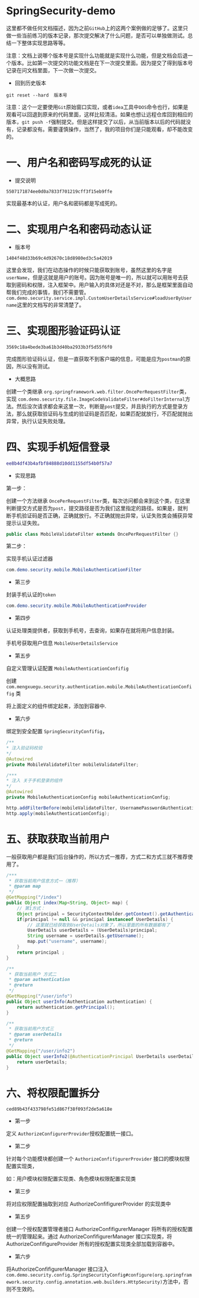 # SpringSecurity-demo

这里都不做任何文档描述，因为之前`GitHub`上的这两个案例做的足够了。这里只做一些当前练习的版本记录，那次提交解决了什么问题，是否可以单独做测试。总结一下整体实现思路等等。



注意：文档上说哪个版本号是实现什么功能就是实现什么功能，但是文档会后退一个版本。比如第一次提交的功能文档是在下一次提交里面。因为提交了得到版本号记录在问文档里面，下一次做一次提交。



- 回到历史版本

```
git reset --hard  版本号
```

注意：这个一定要使用`Git`原始窗口实现，或者`idea`工具中`DOS`命令也行，如果是观看可以回退到原来的代码里面，这样比较清洁。如果也想让远程仓库回到相应的版本，`git push -f`强制提交。但是这样提交了以后，从当前版本以后的代码就没有，记录都没有。需要谨慎操作，当然了，我的项目你们是只能观看，却不能改变的。

# 一、用户名和密码写成死的认证

- 提交说明

```
5507171874ee0d0a7833f701219cff3f15eb9ffe
```

实现最基本的认证，用户名和密码都是写成死的。

# 二、实现用户名和密码动态认证

- 版本号

```
1404f48d33b69c4d92670c18d8980ed3c5a42019
```

这里会发现，我们在动态操作的时候只能获取到账号，虽然这里的名字是 `userName`，但是这就是用户的账号。因为账号是唯一的，所以就可以用账号去获取到密码和权限，注入框架中。用户输入的具体对还是不对，那么是框架里面自动帮我们完成的事情，我们不需要管。`com.demo.security.service.impl.CustomUserDetailsService#loadUserByUsername`这里的文档写的非常清楚了。



# 三、实现图形验证码认证

```
3569c18a4bede3ba61b3d40ba2933b3f5d55f6f0
```

完成图形验证码认证，但是一直获取不到客户端的信息，可能是应为`postman`的原因，所以没有测试。

- 大概思路

创建一个类继承 `org.springframework.web.filter.OncePerRequestFilter`类，实现 `com.demo.security.file.ImageCodeValidateFilter#doFilterInternal`方法。然后没次请求都会来这里一次，判断是`post`提交，并且执行的方式是登录方法，那么就获取验证码与生成的验证码是否匹配，如果匹配就放行，不匹配就抛出异常，执行认证失败处理。



# 四、实现手机短信登录

```lua
ee8b4df43b4afbf84888d10dd1155df54b0f57a7
```

- 实现思路

第一步：

创建一个方法继承 `OncePerRequestFilter`类，每次访问都会来到这个类，在这里判断提交方式是否为`post`，提交路径是否为我们这里指定的路径。如果是，就判断手机验证码是否正确，正确就放行。不正确就抛出异常，认证失败类会捕获异常提示认证失败。

```java
public class MobileValidateFilter extends OncePerRequestFilter {}
```

第二步：

实现手机认证过滤器

```java
com.demo.security.mobile.MobileAuthenticationFilter
```

- 第三步

封装手机认证的`token`

```java
com.demo.security.mobile.MobileAuthenticationProvider
```

- 第四步

认证处理类提供者，获取到手机号，去查询，如果存在就将用户信息封装。

手机号获取用户信息 `MobileUserDetailsService`

- 第五步

自定义管理认证配置 `MobileAuthenticationConfifig`

创建 `com.mengxuegu.security.authentication.mobile.MobileAuthenticationConfifig` 类

将上面定义的组件绑定起来，添加到容器中.

- 第六步

绑定到安全配置 `SpringSecurityConfifig`，

```java
/**
* 注入验证码校验
*/
@Autowired
private MobileValidateFilter mobileValidateFilter;

/***
* 注入 关于手机登录的组件
*/
@Autowired
private MobileAuthenticationConfig mobileAuthenticationConfig;
```

```java
http.addFilterBefore(mobileValidateFilter, UsernamePasswordAuthenticationFilter.class)
http.apply(mobileAuthenticationConfig);
```



# 五、获取获取当前用户

一般获取用户都是我们后台操作的，所以方式一推荐，方式二和方式三就不推荐使用了。

```java
/***
 * 获取当前用户信息方式一（推荐）
 * @param map
 */
@GetMapping("/index")
public Object index(Map<String, Object> map) {
    // 第1方式：
    Object principal = SecurityContextHolder.getContext().getAuthentication().getPrincipal();
    if(principal != null && principal instanceof UserDetails) {
        // 这里就已经获取到UserDetails对象了，所以里面的所有数据都有了
        UserDetails userDetails = (UserDetails)principal;
        String username = userDetails.getUsername();
        map.put("username", username);
    }
    return principal ;
}

/**
 * 获取当前用户 方式二
 * @param authentication
 * @return
 */
@GetMapping("/user/info")
public Object userInfo(Authentication authentication) {
    return authentication.getPrincipal();
}

/**
 * 获取当前用户方式三
 * @param userDetails
 * @return
 */
@GetMapping("/user/info2")
public Object userInfo2(@AuthenticationPrincipal UserDetails userDetails) {
    return userDetails;
}
```



# 六、将权限配置拆分

```
ced89b43f433798fe51d867f38f093f2de5a618e
```

- 第一步

定义 `AuthorizeConfigurerProvider`授权配置统一接口。

- 第二步

针对每个功能模块都创建一个 `AuthorizeConfifigurerProvider` 接口的模块权限配置实现类，

如：用户模块权限配置实现类、角色模块权限配置实现类

- 第三步

将对应权限配置抽取到对应 AuthorizeConfifigurerProvider 的实现类中

- 第五步

 创建一个授权配置管理者接口 AuthorizeConfifigurerManager 将所有的授权配置统一的管理起来。通过 AuthorizeConfifigurerManager 接口实现类，将 AuthorizeConfifigureProvider 所有的授权配置实现类全部加载到容器中。

- 第六步

将AuthorizeConfifigurerManager 接口注入 `com.demo.security.config.SpringSecurityConfig#configure(org.springframework.security.config.annotation.web.builders.HttpSecurity)`方法中，否则不生效的。